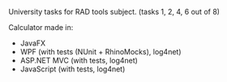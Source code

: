 University tasks for RAD tools subject. (tasks 1, 2, 4, 6 out of 8)

Calculator made in:
 - JavaFX
 - WPF (with tests (NUnit + RhinoMocks), log4net)
 - ASP.NET MVC (with tests, log4net)
 - JavaScript (with tests, log4net)
